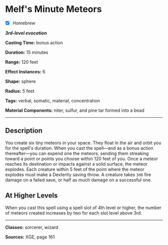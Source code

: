 # Melf's Minute Meteors

- [x] Homebrew

***3rd-level evocation***

**Casting Time:** bonus action

**Duration:** 15 minutes

**Range:** 120 feet

**Effect Instances:** 6

**Shape:** sphere

**Radius:** 5 feet

**Tags:** verbal, somatic, material, concentration

**Material Components:** niter, sulfur, and pine tar formed into a bead

---

## Description
You create six tiny meteors in your space.
They float in the air and orbit you for the spell's duration.
When you cast the spell&mdash;and as a bonus action thereafter&mdash;you can expend one the meteors, sending them streaking toward a point or points you choose within 120 feet of you.
Once a meteor reaches its destination or impacts against a solid surface, the meteor explodes.
Each creature within 5 feet of the point where the meteor explodes must make a Dexterity saving throw.
A creature takes `3d6` fire damage on a failed save, or half as much damage on a successful one.

## At Higher Levels
When you cast this spell using a spell slot of 4th level or higher, the number of meteors created increases by two for each slot level above 3rd.

---

**Classes:** sorcerer, wizard

**Sources:** XGE, page 161
